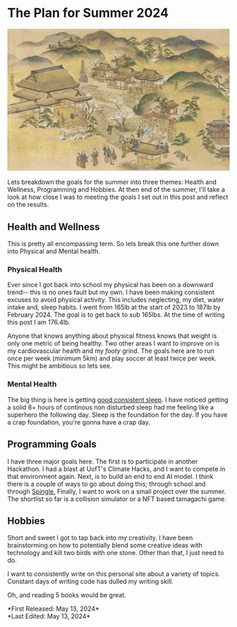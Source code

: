 # The Plan for Summer 2024

![Kawashima](../images/writing/Kawashima-Shigenobu.webp)

Lets breakdown the goals for the summer into three themes: Health and Wellness, Programming and Hobbies. At then end of the summer, I'll take a look at how close I was to meeting the goals I set out in this post and reflect on the results.

## Health and Wellness

This is pretty all encompassing term. So lets break this one further down into Physical and Mental health.

### Physical Health

Ever since I got back into school my physical has been on a downward trend-- this is no ones fault but my own. I have been making consistent excuses to avoid physical activity. This includes neglecting, my diet, water intake and, sleep habits. I went from 165lb at the start of 2023 to 187lb by February 2024. The goal is to get back to sub 165lbs. At the time of writing this post I am 176.4lb.

Anyone that knows anything about physical fitness knows that weight is only one metric of being healthy. Two other areas I want to improve on is my cardiovascular health and my _footy_ grind. The goals here are to run once per week (minimum 5km) and play soccer at least twice per week. This might be ambitious so lets see.

### Mental Health

The big thing is here is getting [good consistent sleep](https://www.columbiapsychiatry.org/news/how-sleep-deprivation-affects-your-mental-health). I have noticed getting a solid 8+ hours of continous non disturbed sleep had me feeling like a superhero the following day. Sleep is the foundation for the day. If you have a crap foundation, you're gonna have a crap day.

## Programming Goals

I have three major goals here. The first is to participate in another Hackathon. I had a blast at UofT's Climate Hacks, and I want to compete in that environment again. Next, is to build an end to end AI model. I think there is a couple of ways to go about doing this; through school and through [Spingle.](https://spingle.ai/) Finally, I want to work on a small project over the summer. The shortlist so far is a collision simulator or a NFT based tamagachi game.

## Hobbies

Short and sweet I got to tap back into my creativity. I have been brainstorming on how to potentially blend some creative ideas with technology and kill two birds with one stone. Other than that, I just
need to do.

I want to consistently write on this personal site about a variety of topics. Constant days of writing code has dulled my writing skill.

Oh, and reading 5 books would be great.

<span>\*First Released: May 13, 2024\*</span>  
<span>\*Last Edited: May 13, 2024\*</span>
